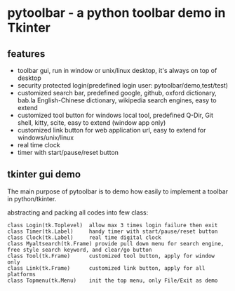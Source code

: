 # pytoolbar - a python toolbar demo in Tkinter

## features
- toolbar gui, run in window or unix/linux desktop, it's always on top of desktop
- security protected login(predefined login user: pytoolbar/demo,test/test)
- customized search bar, predefined google, github, oxford dictionary, bab.la English-Chinese dictionary, wikipedia search engines, easy to extend 
- customized tool button for windows local tool, predefined Q-Dir, Git shell, kitty, scite, easy to extend (window app only)
- customized link button for web application url, easy to extend for windows/unix/linux 
- real time clock
- timer with start/pause/reset button

[](https://github.com/robertluwang/pytoolbar/blob/master/pytoolbar.jpg)

## tkinter gui demo 
The main purpose of pytoolbar is to demo how easily to implement a toolbar in python/tkinter.

abstracting and packing all codes into few class:
```
class Login(tk.Toplevel)  allow max 3 times login failure then exit 
class Timer(tk.Label)     handy timer with start/pause/reset button
class Clock(tk.Label)     real time digital clock 
class Myaltsearch(tk.Frame) provide pull down menu for search engine, free style search keyword, and clear/go button
class Tool(tk.Frame)      customized tool button, apply for window only
class Link(tk.Frame)      customized link button, apply for all platforms
class Topmenu(tk.Menu)    init the top menu, only File/Exit as demo
```
